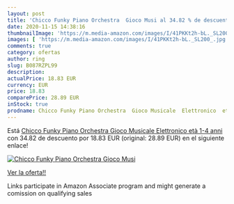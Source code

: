 ```yaml
---
layout: post
title: 'Chicco Funky Piano Orchestra  Gioco Musi al 34.82 % de descuento'
date: 2020-11-15 14:38:16
thumbnailImage: 'https://m.media-amazon.com/images/I/41PKKt2h-bL._SL200_.jpg'
images: [ 'https://m.media-amazon.com/images/I/41PKKt2h-bL._SL200_.jpg' ]
comments: true
category: ofertas
author: ring
slug: B087RZPL99
description:
actualPrice: 18.83 EUR
currency: EUR
price: 18.83
comparePrice: 28.89 EUR
inStock: true
prodname: Chicco Funky Piano Orchestra  Gioco Musicale  Elettronico  età 1-4 anni
---
```


Está [Chicco Funky Piano Orchestra  Gioco Musicale  Elettronico  età 1-4 anni](https://www.amazon.it/dp/B087RZPL99/?tag=tolees00-21) con 34.82 de descuento por 18.83 EUR (original: 28.89 EUR) en el siguiente enlace!

[![Chicco Funky Piano Orchestra  Gioco Musi](https://m.media-amazon.com/images/I/41PKKt2h-bL._SL200_.jpg)](https://www.amazon.it/dp/B087RZPL99/?tag=tolees00-21)

[Ver la oferta!!](https://www.amazon.it/dp/B087RZPL99/?tag=tolees00-21)

Links participate in Amazon Associate program and might generate a comission on qualifying sales


